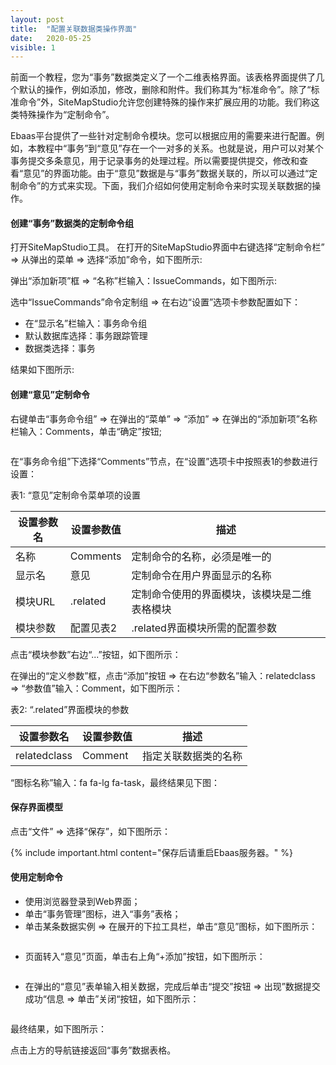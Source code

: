 ```yaml
---
layout: post
title:  "配置关联数据类操作界面"
date:   2020-05-25
visible: 1
---
```


前面一个教程，您为“事务”数据类定义了一个二维表格界面。该表格界面提供了几个默认的操作，例如添加，修改，删除和附件。我们称其为“标准命令”。除了“标准命令”外，SiteMapStudio允许您创建特殊的操作来扩展应用的功能。我们称这类特殊操作为“定制命令”。

Ebaas平台提供了一些针对定制命令模块。您可以根据应用的需要来进行配置。例如，本教程中“事务”到“意见”存在一个一对多的关系。也就是说，用户可以对某个事务提交多条意见，用于记录事务的处理过程。所以需要提供提交，修改和查看“意见”的界面功能。由于“意见”数据是与“事务”数据关联的，所以可以通过“定制命令”的方式来实现。下面，我们介绍如何使用定制命令来时实现关联数据的操作。

#### 创建“事务”数据类的定制命令组
打开SiteMapStudio工具。 在打开的SiteMapStudio界面中右键选择“定制命令栏” => 从弹出的菜单 => 选择“添加”命令，如下图所示:
<img src="{{'/assets/img/2018-2-25-创建关联数据类操作界面1B.png' | prepend: site.baseurl }}" alt="">

弹出“添加新项”框 => “名称”栏输入：IssueCommands，如下图所示:
<img src="{{'/assets/img/2018-2-25-创建关联数据类操作界面1C.png' | prepend: site.baseurl }}" alt="">

选中“IssueCommands”命令定制组 => 在右边“设置”选项卡参数配置如下：

* 在“显示名”栏输入：事务命令组
* 默认数据库选择：事务跟踪管理
* 数据类选择：事务

结果如下图所示:
<img src="{{'/assets/img/2018-2-25-创建关联数据类操作界面2C.png' | prepend: site.baseurl }}" alt=""><br>

#### 创建“意见”定制命令

右键单击“事务命令组” => 在弹出的“菜单” => “添加” => 在弹出的“添加新项”名称栏输入：Comments，单击“确定”按钮;

<img src="{{'/assets/img/2018-2-25-创建关联数据类操作界面8C.png' | prepend: site.b。seurl }}" alt=""><br>

在“事务命令组”下选择“Comments”节点，在“设置”选项卡中按照表1的参数进行设置：<br>

表1: “意见”定制命令菜单项的设置

| 设置参数名 | 设置参数值 | 描述 |
|-------|--------|---------|
| 名称 | Comments | 定制命令的名称，必须是唯一的 |
| 显示名 | 意见 | 定制命令在用户界面显示的名称 |
| 模块URL |.related | 定制命令使用的界面模块，该模块是二维表格模块 |
| 模块参数 | 配置见表2 |.related界面模块所需的配置参数 |

<img src="{{'/assets/img/2018-2-25-创建关联数据类操作界面5D.png' | prepend: site.baseurl }}" alt=""><br>
点击“模块参数”右边“...”按钮，如下图所示：

在弹出的“定义参数”框，点击“添加”按钮 => 在右边“参数名”输入：relatedclass => “参数值”输入：Comment，如下图所示：

表2: “.related”界面模块的参数

| 设置参数名 | 设置参数值 | 描述 |
|-------|--------|---------|
| relatedclass | Comment | 指定关联数据类的名称 |

<img src="{{'/assets/img/2018-2-25-创建关联数据类操作界面6.png' | prepend: site.baseurl }}" alt=""><br>
“图标名称”输入：fa fa-lg fa-task，最终结果见下图：<br>
<img src="{{'/assets/img/2018-2-25-创建关联数据类操作界面7C1.png' | prepend: site.baseurl }}" alt=""><br>

#### 保存界面模型
点击“文件” => 选择“保存”，如下图所示：
<img src="{{'/assets/img/2018-2-25-保存事务菜单模板C.png' | prepend: site.baseurl }}" alt=""><br>

{% include important.html content="保存后请重启Ebaas服务器。" %}

#### 使用定制命令

* 使用浏览器登录到Web界面；
* 单击“事务管理”图标，进入“事务”表格；
* 单击某条数据实例 => 在展开的下拉工具栏，单击“意见”图标，如下图所示：

<img src="{{'/assets/img/2018-2-25-使用定制命令1.png' | prepend: site.baseurl }}" alt="">

* 页面转入“意见”页面，单击右上角“+添加”按钮，如下图所示：

<img src="{{'/assets/img/2018-2-25-使用定制命令2.png' | prepend: site.baseurl }}" alt="">

* 在弹出的“意见”表单输入相关数据，完成后单击“提交”按钮 => 出现”数据提交成功“信息 => 单击”关闭“按钮，如下图所示：

<img src="{{'/assets/img/2018-2-25-使用定制命令3.png' | prepend: site.baseurl }}" alt="">

最终结果，如下图所示：
<img src="{{'/assets/img/2018-2-25-使用定制命令4.png' | prepend: site.baseurl }}" alt=""><br>

点击上方的导航链接返回“事务”数据表格。

